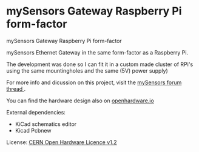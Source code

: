 # mySensors Gateway Raspberry Pi form-factor
mySensors Gateway Raspberry Pi form-factor

mySensors Ethernet Gateway in the same form-factor as a Raspberry Pi.

The development was done so I can fit it in a custom made cluster of RPi's using the same mountingholes and the same (5V) power supply)

For more info and dicussion on this project, visit the [mySensors forum thread ](https://sf.mysensors.org/topic/xxxx).

You can find the hardware design also on [openhardware.io](https://www.openhardware.io/view/xxxx)

External dependencies:
- KiCad schematics editor 
- Kicad Pcbnew

License:
[CERN Open Hardware Licence v1.2](http://ohwr.org/cernohl)

